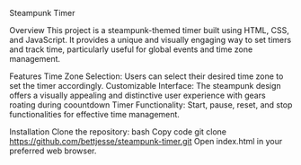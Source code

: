 Steampunk Timer


Overview
This project is a steampunk-themed timer built using HTML, CSS, and JavaScript. It provides a unique and visually engaging way to set timers and track time, particularly useful for global events and time zone management.

Features
Time Zone Selection: Users can select their desired time zone to set the timer accordingly.
Customizable Interface: The steampunk design offers a visually appealing and distinctive user experience with gears roating during coountdown
Timer Functionality: Start, pause, reset, and stop functionalities for effective time management.


Installation
Clone the repository:
bash
Copy code
git clone https://github.com/bettjesse/steampunk-timer.git
Open index.html in your preferred web browser.
